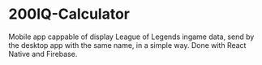 # 200IQ-Calculator
Mobile app cappable of display League of Legends ingame data, send by the desktop app with the same name, in a simple way. Done with React Native and Firebase.
